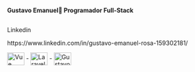 #### Gustavo Emanuel👋 Programador Full-Stack
##
  <p>Linkedin</p> https://www.linkedin.com/in/gustavo-emanuel-rosa-159302181/ 

<img align="center" alt="Vue" height="30" width="40" src="https://cdn.jsdelivr.net/gh/devicons/devicon/icons/vuejs/vuejs-original.svg" /> -
<img align="center" alt="Laravel" height="30" width="40" src="https://cdn.jsdelivr.net/gh/devicons/devicon/icons/laravel/laravel-plain.svg" /> -
<img align="center" alt="Gustavo-MYSql" height="30" width="40" src="https://cdn.jsdelivr.net/gh/devicons/devicon/icons/mysql/mysql-original.svg">



  

  



